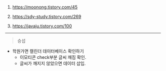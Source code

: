 1. https://moonong.tistory.com/45

2. https://sdy-study.tistory.com/269

3. https://javaju.tistory.com/100

---
> 승섭

- 학원가면 캘린더 데이터베이스 확인하기
    - 이모티콘 check부분 글씨 깨짐 확인.
    - 글씨가 깨지지 않았으면 데이터 삽입.